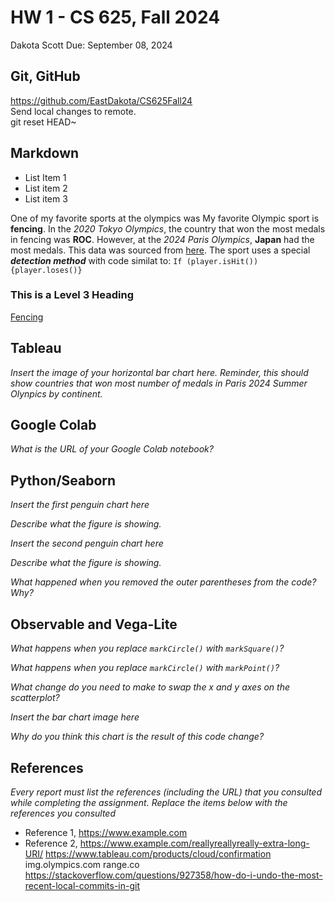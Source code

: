 # HW 1 - CS 625, Fall 2024

Dakota Scott
Due: September 08, 2024

## Git, GitHub

https://github.com/EastDakota/CS625Fall24   
Send local changes to remote.   
git reset HEAD~

## Markdown
- List Item 1
- List item 2
- List item 3

One of my favorite sports at the olympics was 
My favorite Olympic sport is **fencing**. In the *2020 Tokyo Olympics*, the country that won the most medals in fencing was **ROC**. However, at the *2024 Paris Olympics*, **Japan** had the most medals. This data was sourced from [here](https://olympics.com). The sport uses a special **_detection method_** with code similat to: `If (player.isHit()) {player.loses()}`
### This is a Level 3 Heading
[Fencing](fencing.png)

## Tableau

*Insert the image of your horizontal bar chart here. Reminder, this should show countries that won most number of medals in Paris 2024 Summer Olynpics by continent.*

## Google Colab

*What is the URL of your Google Colab notebook?*

## Python/Seaborn

*Insert the first penguin chart here*

*Describe what the figure is showing.*

*Insert the second penguin chart here*

*Describe what the figure is showing.*

*What happened when you removed the outer parentheses from the code? Why?*

## Observable and Vega-Lite

*What happens when you replace `markCircle()` with `markSquare()`?*

*What happens when you replace `markCircle()` with `markPoint()`?*

*What change do you need to make to swap the x and y axes on the scatterplot?*

*Insert the bar chart image here*

*Why do you think this chart is the result of this code change?*

## References

*Every report must list the references (including the URL) that you consulted while completing the assignment. Replace the items below with the references you consulted*

* Reference 1, <https://www.example.com>
* Reference 2, <https://www.example.com/reallyreallyreally-extra-long-URI/>
https://www.tableau.com/products/cloud/confirmation
img.olympics.com
range.co
https://stackoverflow.com/questions/927358/how-do-i-undo-the-most-recent-local-commits-in-git
